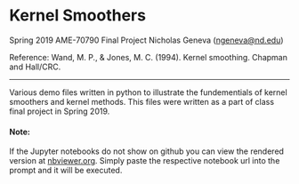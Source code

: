 # Kernel Smoothers
Spring 2019 AME-70790 Final Project
Nicholas Geneva (ngeneva@nd.edu)

Reference: Wand, M. P., & Jones, M. C. (1994). Kernel smoothing. Chapman and Hall/CRC.
___
Various demo files written in python to illustrate the fundementials of kernel smoothers and kernel methods. This files were written as a part of class final project in Spring 2019.

#### Note:
If the Jupyter notebooks do not show on github you can view the rendered version at [nbviewer.org](https://nbviewer.jupyter.org/). Simply paste the respective notebook url into the prompt and it will be executed.